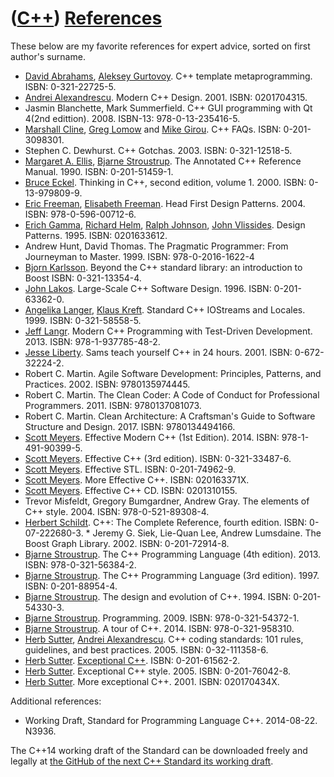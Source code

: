# ([C++](Cpp.md)) [References](CppReferences.md)

These below are my favorite references for expert advice, sorted on first author's surname.

 * [David Abrahams](CppDavidAbrahams.md), [Aleksey Gurtovoy](CppAlekseyGurtovoy.md). C++ template metaprogramming. ISBN: 0-321-22725-5.
 * [Andrei Alexandrescu](CppAndreiAlexandrescu.md). Modern C++ Design. 2001. ISBN: 0201704315.
 * Jasmin Blanchette, Mark Summerfield. C++ GUI programming with Qt 4(2nd edittion). 2008. ISBN-13: 978-0-13-235416-5.
 * [Marshall Cline](CppMarshallCline.md), [Greg Lomow](CppGregLomow.md) and [Mike Girou](CppMikeGirou.md). C++ FAQs. ISBN: 0-201-3098301.
 * Stephen C. Dewhurst. C++ Gotchas. 2003. ISBN: 0-321-12518-5.
 * [Margaret A. Ellis](CppMargaretAEllis.md), [Bjarne Stroustrup](CppBjarneStroustrup.md). The Annotated C++ Reference Manual. 1990. ISBN: 0-201-51459-1.
 * [Bruce Eckel](CppBruceEckel.md). Thinking in C++, second edition, volume 1. 2000. ISBN: 0-13-979809-9.
 * [Eric Freeman](CppEricFreeman.md), [Elisabeth Freeman](CppElisabethFreeman.md). Head First Design Patterns. 2004. ISBN: 978-0-596-00712-6.
 * [Erich Gamma](CppErichGamma.md), [Richard Helm](CppRichardHelm.md), [Ralph Johnson](CppRalphJohnson.md), [John Vlissides](CppJohnVlissides.md). Design Patterns. 1995. ISBN: 0201633612.
 * Andrew Hunt, David Thomas. The Pragmatic Programmer: From Journeyman to Master. 1999. ISBN: 978-0-2016-1622-4
 * [Bjorn Karlsson](CppBjornKarlsson.md). Beyond the C++ standard library: an introduction to Boost ISBN: 0-321-13354-4.
 * [John Lakos](CppJohnLakos.md). Large-Scale C++ Software Design. 1996. ISBN: 0-201-63362-0.
 * [Angelika Langer](CppAngelikaLanger.md), [Klaus Kreft](CppKlausKreft.md). Standard C++ IOStreams and Locales. 1999. ISBN: 0-321-58558-5.
 * [Jeff Langr](CppJeffLangr.md). Modern C++ Programming with Test-Driven Development. 2013. ISBN: 978-1-937785-48-2.
 * [Jesse Liberty](CppJesseLiberty.md). Sams teach yourself C++ in 24 hours. 2001. ISBN: 0-672-32224-2.
 * Robert C. Martin. Agile Software Development: Principles, Patterns, and Practices. 2002. ISBN: 9780135974445.
 * Robert C. Martin. The Clean Coder: A Code of Conduct for Professional Programmers. 2011. ISBN: 9780137081073.
 * Robert C. Martin. Clean Architecture: A Craftsman's Guide to Software Structure and Design. 2017. ISBN: 9780134494166.
 * [Scott Meyers](CppScottMeyers.md). Effective Modern C++ (1st Edition). 2014. ISBN: 978-1-491-90399-5.
 * [Scott Meyers](CppScottMeyers.md). Effective C++ (3rd edition). ISBN: 0-321-33487-6.
 * [Scott Meyers](CppScottMeyers.md). Effective STL. ISBN: 0-201-74962-9.
 * [Scott Meyers](CppScottMeyers.md). More Effective C++. ISBN: 020163371X.
 * [Scott Meyers](CppScottMeyers.md). Effective C++ CD. ISBN: 0201310155.
 * Trevor Misfeldt, Gregory Bumgardner, Andrew Gray. The elements of C++ style. 2004. ISBN: 978-0-521-89308-4.
 * [Herbert Schildt](CppHerbertSchildt.md). C++: The Complete Reference, fourth edition. ISBN: 0-07-222680-3. * Jeremy G. Siek, Lie-Quan Lee, Andrew Lumsdaine. The Boost Graph Library. 2002. ISBN: 0-201-72914-8.
 * [Bjarne Stroustrup](CppBjarneStroustrup.md). The C++ Programming Language (4th edition). 2013. ISBN: 978-0-321-56384-2.
 * [Bjarne Stroustrup](CppBjarneStroustrup.md). The C++ Programming Language (3rd edition). 1997. ISBN: 0-201-88954-4.
 * [Bjarne Stroustrup](CppBjarneStroustrup.md). The design and evolution of C++. 1994. ISBN: 0-201-54330-3.
 * [Bjarne Stroustrup](CppBjarneStroustrup.md). Programming. 2009. ISBN: 978-0-321-54372-1.
 * [Bjarne Stroustrup](CppBjarneStroustrup.md). A tour of C++. 2014. ISBN: 978-0-321-958310.
 * [Herb Sutter](CppHerbSutter.md), [Andrei Alexandrescu](CppAndreiAlexandrescu.md). C++ coding standards: 101 rules, guidelines, and best practices. 2005. ISBN: 0-32-111358-6.
 * [Herb Sutter](CppHerbSutter.md). [Exceptional C++](CppExceptionalCpp.md). ISBN: 0-201-61562-2.
 * [Herb Sutter](CppHerbSutter.md). Exceptional C++ style. 2005. ISBN: 0-201-76042-8.
 * [Herb Sutter](CppHerbSutter.md). More exceptional C++. 2001. ISBN: 020170434X.


Additional references:

 * Working Draft, Standard for Programming Language C++. 2014-08-22. N3936.

The C++14 working draft of the Standard can be downloaded freely and
legally at [the GitHub of the next C++ Standard its working
draft](https://github.com/cplusplus/draft).
